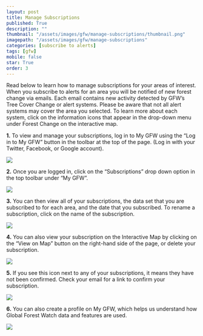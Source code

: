 ```yaml
---
layout: post
title: Manage Subscriptions
published: True
description: ""
thumbnail: "/assets/images/gfw/manage-subscriptions/thumbnail.png"
imagepath: "/assets/images/gfw/manage-subscriptions"
categories: [subscribe to alerts]
tags: [gfw]
mobile: false
star: True
order: 3
---
```


<div id="desktopContent" class="content">
  <p>Read below to learn how to manage subscriptions for your areas of interest. When you subscribe to alerts for an area you will be notified of new forest change via emails. Each email contains new activity detected by GFW’s Tree Cover Change or alert systems. Please be aware that not all alert systems may cover the area you selected. To learn more about each system, click on the information icons that appear in the drop-down menu under Forest Change on the interactive map.</p>
  <p><strong>1.</strong> To view and manage your subscriptions, log in to My GFW using the “Log in to My GFW” button in the toolbar at the top of the page. (Log in with your Twitter, Facebook, or Google account).</p>
  <p><img src="{{relative_url}}{{page.imagepath}}/desktop/desktop1.png"/></p>
  <p><strong>2.</strong> Once you are logged in, click on the “Subscriptions” drop down option in the top toolbar under “My GFW”. </p>
  <p><img src="{{relative_url}}{{page.imagepath}}/desktop/desktop2.png"/></p>
  <p><strong>3.</strong> You can then view all of your subscriptions, the data set that you are subscribed to for each area, and the date that you subscribed. To rename a subscription, click on the name of the subscription. </p>
  <p><img src="{{relative_url}}{{page.imagepath}}/desktop/desktop3.png"/></p>
  <p><strong>4.</strong> You can also view your subscription on the Interactive Map by clicking on the “View on Map” button on the right-hand side of the page, or delete your subscription.</p>
  <p><img src="{{relative_url}}{{page.imagepath}}/desktop/desktop4.png"/></p>
  <p><strong>5.</strong> If you see this icon next to any of your subscriptions, it means they have not been confirmed. Check your email for a link to confirm your subscription. </p>
  <p><img src="{{relative_url}}{{page.imagepath}}/desktop/desktop5.png"/></p>
  <p><strong>6.</strong> You can also create a profile on My GFW, which helps us understand how Global Forest Watch data and features are used. </p>
  <p><img src="{{relative_url}}{{page.imagepath}}/desktop/desktop6.png"/></p>
</div>

<div id="mobileContent" class="content">
</div>
